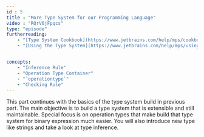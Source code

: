 ```yaml
---
id : 5
title : "More Type System for our Programming Language"
video : "RQrV6jFpqcs"
type: "episode"
furtherreading:
    - "[Type System Cookbook](https://www.jetbrains.com/help/mps/cookbook-type-system.html)"
    - "[Using the Type System](https://www.jetbrains.com/help/mps/using-typesystem.html)"


concepts:
    - "Inference Rule"
    - "Operation Type Container"
    - "`operationtype`"
    - "Checking Rule"
---
```


This part continues with the basics of the type system build in previous part. The main objective is to build a type 
system that is extensible and still maintainable. Special focus is on operation types that make build that type system
for binary expression much easier. You will also introduce new type like strings and take a look at type inference.